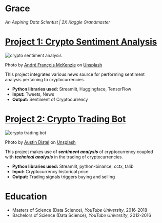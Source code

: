 # Grace 
*An Aspiring Data Scientist | 2X Kaggle Grandmaster*

# [Project 1: Crypto Sentiment Analysis](http://youtube.com/dataprofessor)
![crypto sentiment analysis](andre-francois-mckenzie-iGYiBhdNTpE-unsplash.jpg)

Photo by <a href="https://unsplash.com/@silverhousehd?utm_source=unsplash&utm_medium=referral&utm_content=creditCopyText">André François McKenzie</a> on <a href="https://unsplash.com/s/photos/cryptocurrency?utm_source=unsplash&utm_medium=referral&utm_content=creditCopyText">Unsplash</a>

This project integrates various news source for performing sentiment analysis pertaining to cryptocurrencies.
* **Python libraries used:** Streamlit, Huggingface, TensorFlow
* **Input:** Tweets, News
* **Output:** Sentiment of Cryptocurrency

# [Project 2: Crypto Trading Bot](http://youtube.com/dataprofessor)
![crypto trading bot](austin-distel-EMPZ7yRZoGw-unsplash.jpg)

Photo by <a href="https://unsplash.com/@austindistel?utm_source=unsplash&utm_medium=referral&utm_content=creditCopyText">Austin Distel</a> on <a href="https://unsplash.com/s/photos/cryptocurrency-trading?utm_source=unsplash&utm_medium=referral&utm_content=creditCopyText">Unsplash</a>

This project makes use of ***sentiment analysis*** of cryptocurrency coupled with ***technical analysis*** in the trading of cryptocurrencies.
* **Python libraries used:** Streamlit, python-binance, cctx, talib
* **Input:** Cryptocurrency historical price
* **Output:** Trading signals triggers buying and selling
  
# Education
* Masters of Science (Data Science), *YouTube University*, 2016-2018
* Bachelors of Science (Data Science), *YouTube University*, 2012-2016
